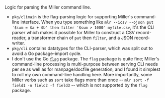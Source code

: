 Logic for parsing the Miller command line.

* `pkg/climain` is the flag-parsing logic for supporting Miller's command-line interface. When you type something like `mlr --icsv --ojson put '$sum = $a + $b' then filter '$sum > 1000' myfile.csv`, it's the CLI parser which makes it possible for Miller to construct a CSV record-reader, a transformer chain of `put` then `filter`, and a JSON record-writer.
* `pkg/cli` contains datatypes for the CLI-parser, which was split out to avoid a Go package-import cycle.
* I don't use the Go [`flag`](https://golang.org/pkg/flag/) package. The `flag` package is quite fine; Miller's command-line processing is multi-purpose between serving CLI needs per se as well as for manpage/docfile generation, and I found it simplest to roll my own command-line handling here. More importantly, some Miller verbs such as ``sort`` take flags more than once -- ``mlr sort -f field1 -n field2 -f field3`` -- which is not supported by the `flag` package.

